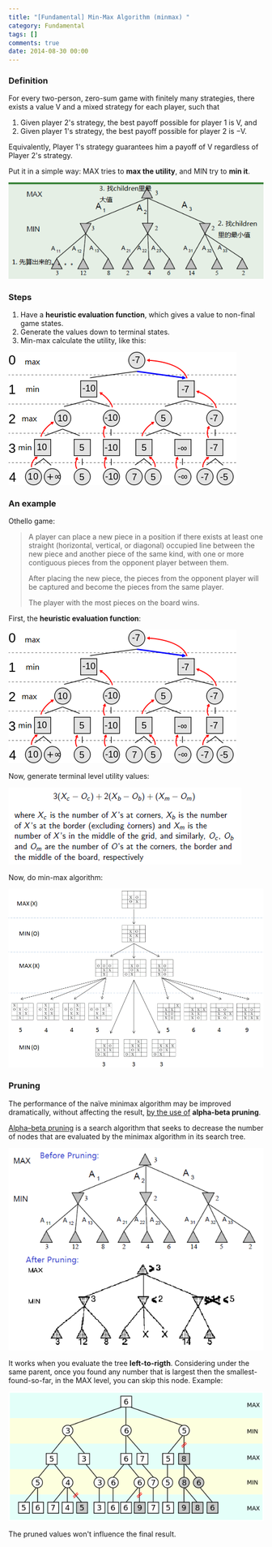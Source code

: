 ```yaml
---
title: "[Fundamental] Min-Max Algorithm (minmax) "
category: Fundamental
tags: []
comments: true
date: 2014-08-30 00:00
---
```



### Definition

For every two-person, zero-sum game with finitely many strategies, there exists a value V and a mixed strategy for each player, such that

1. Given player 2's strategy, the best payoff possible for player 1 is V, and
1. Given player 1's strategy, the best payoff possible for player 2 is −V.

Equivalently, Player 1's strategy guarantees him a payoff of V regardless of Player 2's strategy.

Put it in a simple way: MAX tries to **max the utility**, and MIN try to **min it**.

![](/images/minmax-example-1.png)

### Steps

1. Have a **heuristic evaluation function**, which gives a value to non-final game states.
1. Generate the values down to terminal states.
1. Min-max calculate the utility, like this:

![](/images/minmax-example-2.png)

### An example

Othello game:

> A player can place a new piece in a position if there exists at least one straight (horizontal, vertical, or diagonal) occupied line between the new piece and another piece of the same kind, with one or more contiguous pieces from the opponent player between them.
>
> After placing the new piece, the pieces from the opponent player will be captured and become the pieces from the same player.
>
> The player with the most pieces on the board wins.

First, the **heuristic evaluation function**:

![](/images/minmax-example-2.png)

Now, generate terminal level utility values:

![](/images/minmax-example-3.png)

Now, do min-max algorithm:

![](/images/minmax-example-4.png)

### Pruning

The performance of the naïve minimax algorithm may be improved dramatically, without affecting the result, [by the use of](http://en.wikipedia.org/wiki/Minimax#Minimax_algorithm_with_alternate_moves) **alpha-beta pruning**.

[Alpha–beta pruning](http://en.wikipedia.org/wiki/Alpha%E2%80%93beta_pruning) is a search algorithm that seeks to decrease the number of nodes that are evaluated by the minimax algorithm in its search tree.

![](/images/minmax-ab-pruning.png)

It works when you evaluate the tree **left-to-rigth**. Considering under the same parent, once you found any number that is largest then the smallest-found-so-far, in the MAX level, you can skip this node. Example:

![](/images/minmax-ab-pruning2.png)

The pruned values won't influence the final result.
